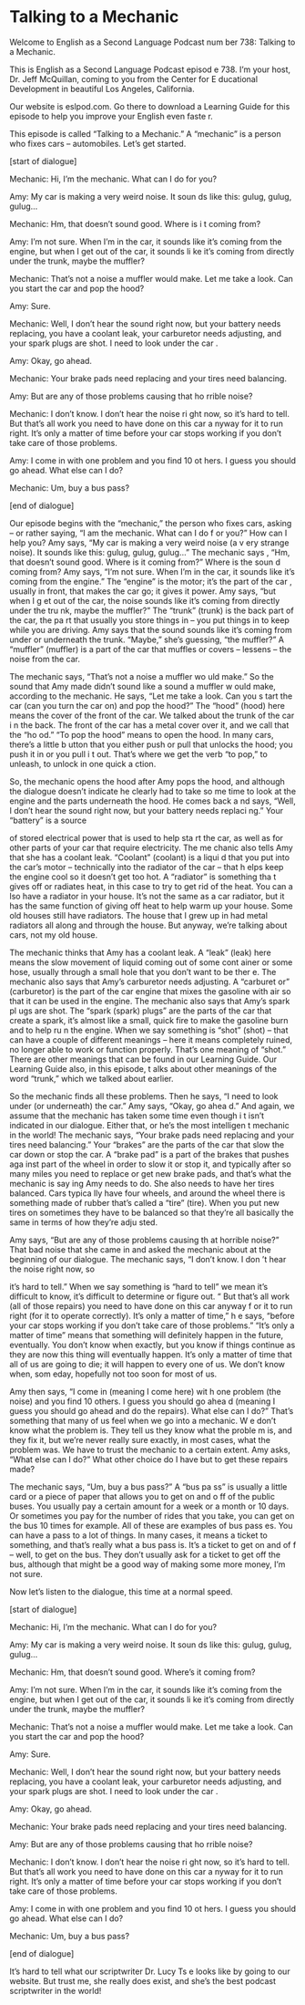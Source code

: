 # Talking to a Mechanic

Welcome to English as a Second Language Podcast num ber 738: Talking to a Mechanic.

This is English as a Second Language Podcast episod e 738.  I’m your host, Dr. Jeff McQuillan, coming to you from the Center for E ducational Development in beautiful Los Angeles, California.

Our website is eslpod.com.  Go there to download a Learning Guide for this episode to help you improve your English even faste r.

This episode is called “Talking to a Mechanic.”  A “mechanic” is a person who fixes cars – automobiles.  Let’s get started.

[start of dialogue]

Mechanic:  Hi, I’m the mechanic.  What can I do for  you?

Amy:  My car is making a very weird noise.  It soun ds like this: gulug, gulug, gulug…

Mechanic:  Hm, that doesn’t sound good.  Where is i t coming from?

Amy:  I’m not sure.  When I’m in the car, it sounds  like it’s coming from the engine, but when I get out of the car, it sounds li ke it’s coming from directly under the trunk, maybe the muffler?

Mechanic:  That’s not a noise a muffler would make.   Let me take a look.  Can you start the car and pop the hood?

Amy:  Sure.

Mechanic:  Well, I don’t hear the sound right now, but your battery needs replacing, you have a coolant leak, your carburetor  needs adjusting, and your spark plugs are shot.  I need to look under the car .

Amy:  Okay, go ahead.

Mechanic:  Your brake pads need replacing and your tires need balancing.

Amy:  But are any of those problems causing that ho rrible noise?

 Mechanic:  I don’t know.  I don’t hear the noise ri ght now, so it’s hard to tell.  But that’s all work you need to have done on this car a nyway for it to run right.  It’s only a matter of time before your car stops working  if you don’t take care of those problems.

Amy:  I come in with one problem and you find 10 ot hers.  I guess you should go ahead.  What else can I do?

Mechanic:  Um, buy a bus pass?

[end of dialogue]

Our episode begins with the “mechanic,” the person who fixes cars, asking – or rather saying, “I am the mechanic.  What can I do f or you?”  How can I help you? Amy says, “My car is making a very weird noise (a v ery strange noise).  It sounds like this: gulug, gulug, gulug…”  The mechanic says , “Hm, that doesn’t sound good.  Where is it coming from?”  Where is the soun d coming from?  Amy says, “I’m not sure.  When I’m in the car, it sounds like  it’s coming from the engine.” The “engine” is the motor; it’s the part of the car , usually in front, that makes the car go; it gives it power.  Amy says, “but when I g et out of the car, the noise sounds like it’s coming from directly under the tru nk, maybe the muffler?”  The “trunk” (trunk) is the back part of the car, the pa rt that usually you store things in – you put things in to keep while you are driving.  Amy says that the sound sounds like it’s coming from under or underneath the trunk.  “Maybe,” she’s guessing, “the muffler?”  A “muffler” (muffler) is a part of the car that muffles or covers – lessens – the noise from the car.

The mechanic says, “That’s not a noise a muffler wo uld make.”  So the sound that Amy made didn’t sound like a sound a muffler w ould make, according to the mechanic.  He says, “Let me take a look.  Can you s tart the car (can you turn the car on) and pop the hood?”  The “hood” (hood) here means the cover of the front of the car.  We talked about the trunk of the car i n the back.  The front of the car has a metal cover over it, and we call that the “ho od.”  “To pop the hood” means to open the hood.  In many cars, there’s a little b utton that you either push or pull that unlocks the hood; you push it in or you pull i t out.  That’s where we get the verb “to pop,” to unleash, to unlock in one quick a ction.

So, the mechanic opens the hood after Amy pops the hood, and although the dialogue doesn’t indicate he clearly had to take so me time to look at the engine and the parts underneath the hood.  He comes back a nd says, “Well, I don’t hear the sound right now, but your battery needs replaci ng.”  Your “battery” is a source

of stored electrical power that is used to help sta rt the car, as well as for other parts of your car that require electricity.  The me chanic also tells Amy that she has a coolant leak.  “Coolant” (coolant) is a liqui d that you put into the car’s motor – technically into the radiator of the car – that h elps keep the engine cool so it doesn’t get too hot.  A “radiator” is something tha t gives off or radiates heat, in this case to try to get rid of the heat.  You can a lso have a radiator in your house. It’s not the same as a car radiator, but it has the  same function of giving off heat to help warm up your house.  Some old houses still have radiators.  The house that I grew up in had metal radiators all along and  through the house.  But anyway, we’re talking about cars, not my old house.

The mechanic thinks that Amy has a coolant leak.  A  “leak” (leak) here means the slow movement of liquid coming out of some cont ainer or some hose, usually through a small hole that you don’t want to be ther e.  The mechanic also says that Amy’s carburetor needs adjusting.  A “carburet or” (carburetor) is the part of the car engine that mixes the gasoline with air so that it can be used in the engine.  The mechanic also says that Amy’s spark pl ugs are shot.  The “spark (spark) plugs” are the parts of the car that create  a spark, it’s almost like a small, quick fire to make the gasoline burn and to help ru n the engine.  When we say something is “shot” (shot) – that can have a couple  of different meanings – here it means completely ruined, no longer able to work or function properly.  That’s one meaning of “shot.”  There are other meanings that can be found in our Learning Guide.  Our Learning Guide also, in this episode, t alks about other meanings of the word “trunk,” which we talked about earlier.

So the mechanic finds all these problems.  Then he says, “I need to look under (or underneath) the car.”  Amy says, “Okay, go ahea d.”  And again, we assume that the mechanic has taken some time even though i t isn’t indicated in our dialogue.  Either that, or he’s the most intelligen t mechanic in the world!  The mechanic says, “Your brake pads need replacing and your tires need balancing.” Your “brakes” are the parts of the car that slow the car down or stop the car.  A “brake pad” is a part of the brakes that pushes aga inst part of the wheel in order to slow it or stop it, and typically after so many miles you need to replace or get new brake pads, and that’s what the mechanic is say ing Amy needs to do.  She also needs to have her tires balanced.  Cars typica lly have four wheels, and around the wheel there is something made of rubber that’s called a “tire” (tire). When you put new tires on sometimes they have to be  balanced so that they’re all basically the same in terms of how they’re adju sted.

Amy says, “But are any of those problems causing th at horrible noise?”  That bad noise that she came in and asked the mechanic about  at the beginning of our dialogue.  The mechanic says, “I don’t know.  I don ’t hear the noise right now, so

it’s hard to tell.”  When we say something is “hard  to tell” we mean it’s difficult to know, it’s difficult to determine or figure out.  “ But that’s all work (all of those repairs) you need to have done on this car anyway f or it to run right (for it to operate correctly).  It’s only a matter of time,” h e says, “before your car stops working if you don’t take care of those problems.”  “It’s only a matter of time” means that something will definitely happen in the future, eventually.  You don’t know when exactly, but you know if things continue as they are now this thing will eventually happen.  It’s only a matter of time that  all of us are going to die; it will happen to every one of us.  We don’t know when, som eday, hopefully not too soon for most of us.

Amy then says, “I come in (meaning I come here) wit h one problem (the noise) and you find 10 others.  I guess you should go ahea d (meaning I guess you should go ahead and do the repairs).  What else can  I do?”  That’s something that many of us feel when we go into a mechanic.  W e don’t know what the problem is.  They tell us they know what the proble m is, and they fix it, but we’re never really sure exactly, in most cases, what the problem was.  We have to trust the mechanic to a certain extent.  Amy asks, “What else can I do?”  What other choice do I have but to get these repairs made?

The mechanic says, “Um, buy a bus pass?”  A “bus pa ss” is usually a little card or a piece of paper that allows you to get on and o ff of the public buses.  You usually pay a certain amount for a week or a month or 10 days.  Or sometimes you pay for the number of rides that you take, you can get on the bus 10 times for example.  All of these are examples of bus pass es.  You can have a pass to a lot of things.  In many cases, it means a ticket to  something, and that’s really what a bus pass is.  It’s a ticket to get on and of f – well, to get on the bus.  They don’t usually ask for a ticket to get off the bus, although that might be a good way of making some more money, I’m not sure.

Now let’s listen to the dialogue, this time at a normal speed.

[start of dialogue]

Mechanic:  Hi, I’m the mechanic.  What can I do for  you?

Amy:  My car is making a very weird noise.  It soun ds like this: gulug, gulug, gulug…

Mechanic:  Hm, that doesn’t sound good.  Where’s it  coming from?

Amy:  I’m not sure.  When I’m in the car, it sounds  like it’s coming from the engine, but when I get out of the car, it sounds li ke it’s coming from directly under the trunk, maybe the muffler?

Mechanic:  That’s not a noise a muffler would make.   Let me take a look.  Can you start the car and pop the hood?

Amy:  Sure.

Mechanic:  Well, I don’t hear the sound right now, but your battery needs replacing, you have a coolant leak, your carburetor  needs adjusting, and your spark plugs are shot.  I need to look under the car .

Amy:  Okay, go ahead.

Mechanic:  Your brake pads need replacing and your tires need balancing.

Amy:  But are any of those problems causing that ho rrible noise?

Mechanic:  I don’t know.  I don’t hear the noise ri ght now, so it’s hard to tell.  But that’s all work you need to have done on this car a nyway for it to run right.  It’s only a matter of time before your car stops working  if you don’t take care of those problems.

Amy:  I come in with one problem and you find 10 ot hers.  I guess you should go ahead.  What else can I do?

Mechanic:  Um, buy a bus pass?

[end of dialogue]

It’s hard to tell what our scriptwriter Dr. Lucy Ts e looks like by going to our website.  But trust me, she really does exist, and she’s the best podcast scriptwriter in the world!





